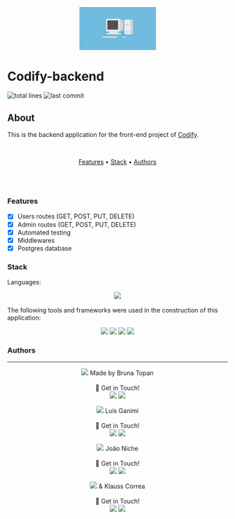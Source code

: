 <p align="center">
  <img src="./assets/images/coding.gif" width="175" alt="Codify" />
</p>

# Codify-backend
![total lines](https://img.shields.io/tokei/lines/github/KlaussVP/codify-backend) ![last commit](https://img.shields.io/github/last-commit/KlaussVP/codify-backend?style=flat-square)

## About

This is the backend application for the front-end project of [Codify](https://github.com/KlaussVP/codify-front).

<br>

<p align="center">
    <a href="#features">Features</a> •
    <a href="#stack">Stack</a> •
    <a href="#authors">Authors</a>
</p>

<br><br>

### Features
- [x] Users routes (GET, POST, PUT, DELETE)<br> 
- [x] Admin routes (GET, POST, PUT, DELETE)<br>
- [x] Automated testing<br>
- [x] Middlewares<br>
- [x] Postgres database<br>

### Stack
Languages:<br>
<p align="center">
     <img src="https://img.shields.io/badge/javascript%20-%23323330.svg?&style=for-the-badge&logo=javascript&logoColor=%23F7DF1E"/>
</p>


The following tools and frameworks were used in the construction of this application:<br> 
<p align="center">
    <img src="https://img.shields.io/badge/node.js%20-%2343853D.svg?&style=for-the-badge&logo=node&logoColor=white"/>
    <img src='https://img.shields.io/badge/express%20-%2320232a.svg?&style=for-the-badge&logo=express&logoColor=%2361DAFB'/>
    <img src='https://img.shields.io/badge/yarn%20-%2320232a.svg?&style=for-the-badge&logo=yarn&logoColor=%2361DAFB'/>
    <img src='https://img.shields.io/badge/jest%20-%2320232a.svg?&style=for-the-badge&logo=jest&logoColor=%2361DAFB'/>
 </p>

### Authors
---

<p style="text-align: center">
  <img src="https://avatars.githubusercontent.com/u/70959664?v=4" width="100px"/>
  Made by Bruna Topan<br><br> 
  👋 Get in Touch!<br>
  <a href="https://www.linkedin.com/in/bruna-topan-69a183139/"><img src="https://img.shields.io/badge/linkedin-%230077B5.svg?&style=for-the-badge&logo=linkedin&logoColor=white"/></a>
  <a href="https://github.com/brunatb"><img src="https://img.shields.io/badge/github-%23100000.svg?&style=for-the-badge&logo=github&logoColor=white" /></a>
</p>

<p style="text-align: center">
  <img src="https://avatars.githubusercontent.com/u/51971072?v=4" width="100px"/>
  Luis Ganimi<br><br>
  👋 Get in Touch!<br>
  <a href="https://www.linkedin.com/in/luisgustavo-ganimi/"><img src="https://img.shields.io/badge/linkedin-%230077B5.svg?&style=for-the-badge&logo=linkedin&logoColor=white"/></a>
  <a href="https://github.com/luguin444"><img src="https://img.shields.io/badge/github-%23100000.svg?&style=for-the-badge&logo=github&logoColor=white" /></a>
</p>

<p style="text-align: center">
  <img src="https://avatars.githubusercontent.com/u/27364058?v=4" width="100px"/>
  João Niche<br><br>
  👋 Get in Touch!<br>
  <a href="https://www.linkedin.com/in/joaoniche/"><img src="https://img.shields.io/badge/linkedin-%230077B5.svg?&style=for-the-badge&logo=linkedin&logoColor=white"/></a>
  <a href="https://github.com/Nicherus"><img src="https://img.shields.io/badge/github-%23100000.svg?&style=for-the-badge&logo=github&logoColor=white" /></a>
</p>

<p style="text-align: center">
  <img src="https://avatars.githubusercontent.com/u/70972865?v=4" width="100px"/>
  & Klauss Correa<br><br>
  👋 Get in Touch!<br>
  <a href="https://www.linkedin.com/in/klausscorrea/"><img src="https://img.shields.io/badge/linkedin-%230077B5.svg?&style=for-the-badge&logo=linkedin&logoColor=white"/></a>
  <a href="https://github.com/KlaussVP"><img src="https://img.shields.io/badge/github-%23100000.svg?&style=for-the-badge&logo=github&logoColor=white" /></a>
</p>
